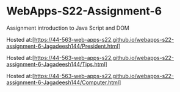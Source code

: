 # WebApps-S22-Assignment-6
Assignment introduction to Java Script and DOM

Hosted at:[https://44-563-web-apps-s22.github.io/webapps-s22-assignment-6-Jagadeesh144/President.html]

Hosted at:[https://44-563-web-apps-s22.github.io/webapps-s22-assignment-6-Jagadeesh144/Tips.html]

Hosted at:[https://44-563-web-apps-s22.github.io/webapps-s22-assignment-6-Jagadeesh144/Computer.html]